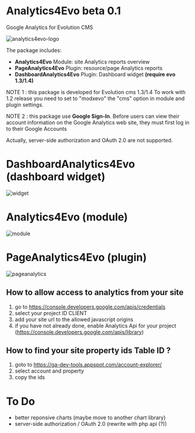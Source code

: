 # Analytics4Evo beta 0.1
Google Analytics for Evolution CMS

![analytics4evo-logo](https://user-images.githubusercontent.com/7342798/34605431-e8a8a910-f20b-11e7-8cdc-786160c5e7fe.png)

The package includes:

* **Analytics4Evo** Module: site Analytics reports overview
* **PageAnalytics4Evo** Plugin: resource/page Analytics reports
* **DashboardAnalytics4Evo** Plugin: Dashboard widget **(require evo 1.3/1.4)**

NOTE 1 : this package is developed for Evolution cms 1.3/1.4
To work with 1.2 release you need to set to "modxevo" the "cms" option in module and plugin settings.

NOTE 2 : this package use **Google Sign-In**. 
Before users can view their account information on the Google Analytics web site, they must first log in to their Google Accounts

Actually, server-side authorization and OAuth 2.0 are not supported.

# DashboardAnalytics4Evo (dashboard widget)
![widget](https://user-images.githubusercontent.com/7342798/34579224-629bbd36-f188-11e7-8d9d-57c90b4aa110.png)

# Analytics4Evo (module)
![module](https://user-images.githubusercontent.com/7342798/34579228-64e4837a-f188-11e7-8717-3d8cf15d8f5c.png)

# PageAnalytics4Evo (plugin)
![pageanalytics](https://user-images.githubusercontent.com/7342798/34579232-67087d00-f188-11e7-92f9-e2d82d2926cd.png)

## How to allow access to analytics from your site

1) go to https://console.developers.google.com/apis/credentials
2) select your project ID CLIENT
3) add your site url to the allowed javascript origins
4) if you have not already done, enable Analytics Api for your project (https://console.developers.google.com/apis/library)

## How to find your site property **ids** Table ID ?

1) goto to https://ga-dev-tools.appspot.com/account-explorer/
2) select account and property
3) copy the ids

# To Do

* better reponsive charts (maybe move to another chart library)
* server-side authorization / OAuth 2.0 (rewrite with php api (?))

